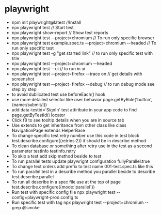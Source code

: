# playwright

- npm init playwright@latest //Install
- npx playwright test // Start test
- npx playwright show-report // Show test reports
- npx playwright test --project=chromium // To run only specific browser
- npx playwright test example.spec.ts --project=chromium --headed // To run only specific test
- npx playwright test -g "get started link" // to run only specific test with title
- npx playwright test --project=chromium --headed
- npx playwright test --ui // to run in ui
- npx playwright test --project=firefox --trace on // get details with screenshot
- npx playwright test --project=firefox --debug // to run debug mode see step by step
- to avoid dublicated test use beforeEach() hook
- use more detailed selector like user behavior page.getByRole('button',{name:/submit/i})
- add data-testid='SignIn' test attiribute in your app code to find page.getByTestId() locator
- Click f8 to see tooltip details when you are in source tab
- Use extends to get inheritance from other class like class NavigationPage extends HelperBase
- To change specific test retry number use this code in test block test.describe.configure({retries:2}) it should be in describe method
- To clean database or something after retry use in the test as a second parameter testInfo testInfo.retry
- To skip a test add skip method beside to test
- To run parallel tests update playwright configuration fullyParallel:true
- To change text orders add prefix to test name 001-test.spec.ts like this
- To run parallel test in a describe method you parallel beside to describe test.describe.parallel
- To run all describe in a spec file use at the top of page test.describe.configure({mode:'parallel'})
- Run test with specific config file npx playwright test --config=playwright-prod.config.ts
- Run specific test with tag npx playwright test --project=chromium --grep @smoke
